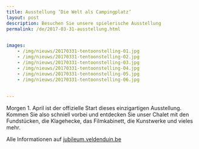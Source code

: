 ```yaml
---
title: Ausstellung ’Die Welt als Campingplatz’
layout: post
description: Besuchen Sie unsere spielerische Ausstellung
permalink: /de/2017-03-31-ausstellung.html

    
images: 
    - /img/nieuws/20170331-tentoonstelling-01.jpg
    - /img/nieuws/20170331-tentoonstelling-02.jpg
    - /img/nieuws/20170331-tentoonstelling-03.jpg
    - /img/nieuws/20170331-tentoonstelling-04.jpg
    - /img/nieuws/20170331-tentoonstelling-05.jpg
    - /img/nieuws/20170331-tentoonstelling-06.jpg
    
    
---
```


Morgen 1. April ist der offizielle Start dieses einzigartigen Ausstellung. Kommen Sie also schniell vorbei und entdecken Sie unser Chalet mit den Fundstücken, die Klagehecke, das Filmkabinett, die Kunstwerke und vieles mehr. 

Alle Informationen auf [jubileum.veldenduin.be](http://www.veldenduin.be/jubileum/de/ausstellung/praktisch.html)
